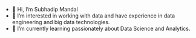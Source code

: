 - 👋 Hi, I’m Subhadip Mandal
- 👀 I’m interested in working with data and have experience in data engineering 
     and big data technologies.
- 🌱 I’m currently learning passionately about Data Science and Analytics.
